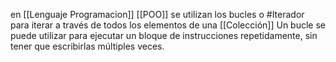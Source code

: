 en [[Lenguaje Programacion]] [[POO]]  se utilizan los bucles o #Iterador para iterar a través de todos los elementos de una [[Colección]]
Un bucle se puede utilizar para ejecutar un bloque de instrucciones repetidamente, sin tener que
escribirlas múltiples veces.

